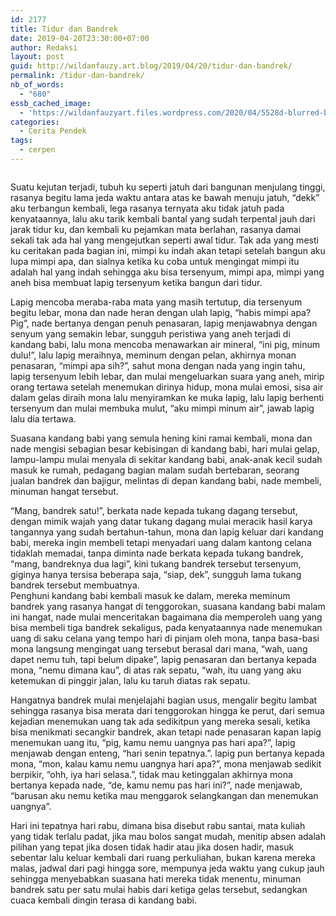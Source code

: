 ```yaml
---
id: 2177
title: Tidur dan Bandrek
date: 2019-04-20T23:30:00+07:00
author: Redaksi
layout: post
guid: http://wildanfauzy.art.blog/2019/04/20/tidur-dan-bandrek/
permalink: /tidur-dan-bandrek/
nb_of_words:
  - "680"
essb_cached_image:
  - 'https://wildanfauzyart.files.wordpress.com/2020/04/5528d-blurred-background-close-up-clouds-1752806.jpg?resize=640%2C300&#038;ssl=1'
categories:
  - Cerita Pendek
tags:
  - cerpen
---
```

<figure class="wp-block-image size-large"><img src="https://wildanfauzyart.files.wordpress.com/2020/04/5528d-blurred-background-close-up-clouds-1752806.jpg?w=768" alt="" data-recalc-dims="1" /></figure> 

<p class="has-drop-cap">
  Suatu kejutan terjadi, tubuh ku seperti jatuh dari bangunan menjulang tinggi, rasanya begitu lama jeda waktu antara atas ke bawah menuju jatuh, “dekk” aku terbangun kembali, lega rasanya ternyata aku tidak jatuh pada kenyataannya, lalu aku tarik kembali bantal yang sudah terpental jauh dari jarak tidur ku, dan kembali ku pejamkan mata berlahan, rasanya damai sekali tak ada hal yang mengejutkan seperti awal tidur. Tak ada yang mesti ku ceritakan pada bagian ini, mimpi ku indah akan tetapi setelah bangun aku lupa mimpi apa, dan sialnya ketika ku coba untuk mengingat mimpi itu adalah hal yang indah sehingga aku bisa tersenyum, mimpi apa, mimpi yang aneh bisa membuat lapig tersenyum ketika bangun dari tidur.
</p>

Lapig mencoba meraba-raba mata yang masih tertutup, dia tersenyum begitu lebar, mona dan nade heran dengan ulah lapig, “habis mimpi apa? Pig”, nade bertanya dengan penuh penasaran, lapig menjawabnya dengan senyum yang semakin lebar, sungguh peristiwa yang aneh terjadi di kandang babi, lalu mona mencoba menawarkan air mineral, “ini pig, minum dulu!”, lalu lapig meraihnya, meminum dengan pelan, akhirnya monan penasaran, “mimpi apa sih?”, sahut mona dengan nada yang ingin tahu, lapig tersenyum lebih lebar, dan mulai mengeluarkan suara yang aneh, mirip orang tertawa setelah menemukan dirinya hidup, mona mulai emosi, sisa air dalam gelas diraih mona lalu menyiramkan ke muka lapig, lalu lapig berhenti tersenyum dan mulai membuka mulut, “aku mimpi minum air”, jawab lapig lalu dia tertawa.

Suasana kandang babi yang semula hening kini ramai kembali, mona dan nade mengisi sebagian besar kebisingan di kandang babi, hari mulai gelap, lampu-lampu mulai menyala di sekitar kandang babi, anak-anak kecil sudah masuk ke rumah, pedagang bagian malam sudah bertebaran, seorang jualan bandrek dan bajigur, melintas di depan kandang babi, nade membeli, minuman hangat tersebut.

“Mang, bandrek satu!”, berkata nade kepada tukang dagang tersebut, dengan mimik wajah yang datar tukang dagang mulai meracik hasil karya tangannya yang sudah bertahun-tahun, mona dan lapig keluar dari kandang babi, mereka ingin membeli tetapi menyadari uang dalam kantong celana tidaklah memadai, tanpa diminta nade berkata kepada tukang bandrek, “mang, bandreknya dua lagi”, kini tukang bandrek tersebut tersenyum, giginya hanya tersisa beberapa saja, “siap, dek”, sungguh lama tukang bandrek tersebut membuatnya.  
Penghuni kandang babi kembali masuk ke dalam, mereka meminum bandrek yang rasanya hangat di tenggorokan, suasana kandang babi malam ini hangat, nade mulai menceritakan bagaimana dia memperoleh uang yang bisa membeli tiga bandrek sekaligus, pada kenyataannya nade menemukan uang di saku celana yang tempo hari di pinjam oleh mona, tanpa basa-basi mona langsung mengingat uang tersebut berasal dari mana, “wah, uang dapet nemu tuh, tapi belum dipake”, lapig penasaran dan bertanya kepada mona, “nemu dimana kau”, di atas rak sepatu, “wah, itu uang yang aku ketemukan di pinggir jalan, lalu ku taruh diatas rak sepatu.

Hangatnya bandrek mulai menjelajahi bagian usus, mengalir begitu lambat sehingga rasanya bisa merata dari tenggorokan hingga ke perut, dari semua kejadian menemukan uang tak ada sedikitpun yang mereka sesali, ketika bisa menikmati secangkir bandrek, akan tetapi nade penasaran kapan lapig menemukan uang itu, “pig, kamu nemu uangnya pas hari apa?”, lapig menjawab dengan enteng, “hari senin tepatnya.”. lapig pun bertanya kepada mona, “mon, kalau kamu nemu uangnya hari apa?”, mona menjawab sedikit berpikir, “ohh, iya hari selasa.”, tidak mau ketinggalan akhirnya mona bertanya kepada nade, “de, kamu nemu pas hari ini?”, nade menjawab, “barusan aku nemu ketika mau menggarok selangkangan dan menemukan uangnya”.

Hari ini tepatnya hari rabu, dimana bisa disebut rabu santai, mata kuliah yang tidak terlalu padat, jika mau bolos sangat mudah, menitip absen adalah pilihan yang tepat jika dosen tidak hadir atau jika dosen hadir, masuk sebentar lalu keluar kembali dari ruang perkuliahan, bukan karena mereka malas, jadwal dari pagi hingga sore, mempunya jeda waktu yang cukup jauh sehingga menyebabkan suasana hati mereka tidak menentu, minuman bandrek satu per satu mulai habis dari ketiga gelas tersebut, sedangkan cuaca kembali dingin terasa di kandang babi.